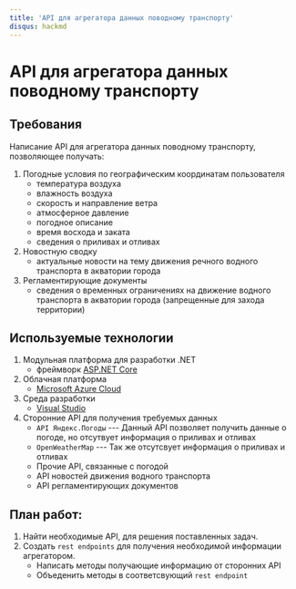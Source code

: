 ```yaml
---
title: 'API для агрегатора данных поводному транспорту'
disqus: hackmd
---
```


API для агрегатора данных поводному транспорту
===

## Требования

Написание API для агрегатора данных поводному транспорту, позволяющее получать:
1. Погодные условия по географическим координатам пользователя
    * температура воздуха
    * влажность воздуха
    * скорость и направление ветра
    * атмосферное давление
    * погодное описание
    * время восхода и заката
    * сведения о приливах и отливах 
2. Новостную сводку
    * актуальные новости на тему движения речного водного транспорта в акватории города
4. Регламентирующие документы
    * сведения о временных ограничениях на движение водного транспорта в акватории города (запрещенные для захода территории)

## Используемые технологии

1. Модульная платформа для разработки .NET
    * фреймворк [ASP.NET Core](https://docs.microsoft.com/en-us/aspnet/core/?view=aspnetcore-6.0)
2. Облачная платформа
    * [Microsoft Azure Cloud](https://azure.microsoft.com/ru-ru/)
3. Среда разработки
    * [Visual Studio](https://visualstudio.microsoft.com/ru/)
4. Сторонние API для получения требуемых данных
    * `API Яндекс.Погоды` --- Данный API позволяет получить данные о погоде, но отсутвует информация о приливах и отливах
    * `OpenWeatherMap` --- Так же отсутсвует информация о приливах и отливах
    * Прочие API, связанные с погодой
    * API новостей движения водного транспорта
    * API регламентирующих документов 


## План работ:
1. Найти необходимые API, для решения поставленных задач.
2. Создать `rest endpoints` для получения необходимой информации агрегатором.
    * Написать методы получающие информацию от сторонних API
    * Объеденить методы в соответсвующий `rest endpoint`
 